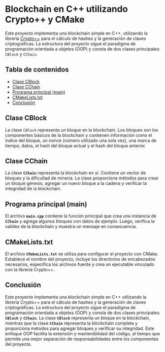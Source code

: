 # Blockchain en C++ utilizando Crypto++ y CMake

Este proyecto implementa una blockchain simple en C++, utilizando la librería [Crypto++](https://cryptopp.com/) para el cálculo de hashes y la generación de claves criptográficas. La estructura del proyecto sigue el paradigma de programación orientada a objetos (OOP) y consta de dos clases principales: `CBlock` y `CChain`.

## Tabla de contenidos

* [Clase CBlock](#clase-cblock)
* [Clase CChain](#clase-cchain)
* [Programa principal (main)](#programa-principal-main)
* [CMakeLists.txt](#cmakeliststxt)
* [Conclusión](#conclusión)

## Clase CBlock

La clase `CBlock` representa un bloque en la blockchain. Los bloques son los componentes básicos de la blockchain y contienen información como el índice del bloque, un nonce (número utilizado una sola vez), una marca de tiempo, datos, el hash del bloque actual y el hash del bloque anterior.

## Clase CChain
La clase **`CChain`** representa la blockchain en sí. Contiene un vector de bloques y la dificultad de minería. 
La clase proporciona métodos para crear un bloque génesis, agregar un nuevo bloque 
a la cadena y verificar la integridad de la blockchain.


## Programa principal (main)

El archivo **`main.cpp`** contiene la función principal que crea una instancia de **`CChain`** y agrega algunos bloques con datos de ejemplo. 
Luego, verifica la validez de la blockchain y muestra un mensaje en consecuencia.


## CMakeLists.txt
El archivo **`CMakeLists.txt`** se utiliza para configurar el proyecto con CMake. Establece el nombre del proyecto, incluye los directorios de encabezados necesarios, 
especifica los archivos fuente y crea un ejecutable vinculado con la librería Crypto++.

## Conclusión

Este proyecto implementa una blockchain simple en C++ utilizando la librería Crypto++ para el 
cálculo de hashes y la generación de claves criptográficas. La estructura del proyecto sigue el 
paradigma de programación orientada a objetos (OOP) y consta de dos clases principales: 
**`CBlock`** y **`CChain`**. La clase **`CBlock`** representa un bloque en la blockchain, mientras que la 
clase **`CChain`** representa la blockchain completa y proporciona métodos para agregar bloques 
y verificar su integridad. Este enfoque OOP facilita la extensión y mantenibilidad del código, al 
tiempo que permite una mejor separación de responsabilidades entre los componentes del proyecto.


